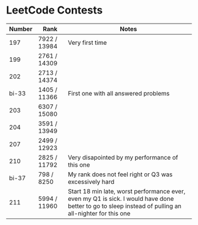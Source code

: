 #  LeetCode Contests
|Number|Rank|Notes|
|-|-|-|
|197|7922 / 13984|Very first time|
|199|2761 / 14309||
|202|2713 / 14374||
|bi-33|1405 / 11366|First one with all answered problems|
|203|6307 / 15080||
|204|3591 / 13949||
|207|2499 / 12923||
|210|2825 / 11792|Very disapointed by my performance of this one|
|bi-37|798 / 8250|My rank does not feel right or Q3 was excessively hard|
|211|5994 / 11960|Start 18 min late, worst performance ever, even my Q1 is sick. I would have done better to go to sleep instead of pulling an all-nighter for this one|
